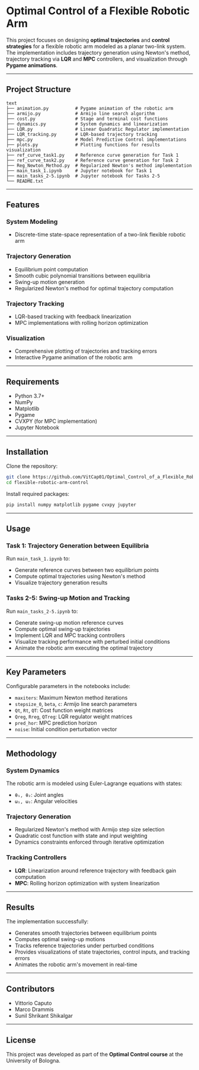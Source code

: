 # Optimal Control of a Flexible Robotic Arm

This project focuses on designing **optimal trajectories** and **control strategies** for a flexible robotic arm modeled as a planar two-link system. The implementation includes trajectory generation using Newton's method, trajectory tracking via **LQR** and **MPC** controllers, and visualization through **Pygame animations**.

---

## Project Structure

```
text
├── animation.py          # Pygame animation of the robotic arm
├── armijo.py             # Armijo line search algorithm
├── cost.py               # Stage and terminal cost functions
├── dynamics.py           # System dynamics and linearization
├── LQR.py                # Linear Quadratic Regulator implementation
├── LQR_tracking.py       # LQR-based trajectory tracking
├── mpc.py                # Model Predictive Control implementations
├── plots.py              # Plotting functions for results visualization
├── ref_curve_task1.py    # Reference curve generation for Task 1
├── ref_curve_task2.py    # Reference curve generation for Task 2
├── Reg_Newton_Method.py  # Regularized Newton's method implementation
├── main_task_1.ipynb     # Jupyter notebook for Task 1
├── main_tasks_2-5.ipynb  # Jupyter notebook for Tasks 2-5
└── README.txt             
```

---

## Features

### System Modeling

* Discrete-time state-space representation of a two-link flexible robotic arm

### Trajectory Generation

* Equilibrium point computation
* Smooth cubic polynomial transitions between equilibria
* Swing-up motion generation
* Regularized Newton's method for optimal trajectory computation

### Trajectory Tracking

* LQR-based tracking with feedback linearization
* MPC implementations with rolling horizon optimization

### Visualization

* Comprehensive plotting of trajectories and tracking errors
* Interactive Pygame animation of the robotic arm

---

## Requirements

* Python 3.7+
* NumPy
* Matplotlib
* Pygame
* CVXPY (for MPC implementation)
* Jupyter Notebook

---

## Installation

Clone the repository:

```bash
git clone https://github.com/VitCap01/Optimal_Control_of_a_Flexible_Robotic_Arm
cd flexible-robotic-arm-control
```

Install required packages:

```bash
pip install numpy matplotlib pygame cvxpy jupyter
```

---

## Usage

### Task 1: Trajectory Generation between Equilibria

Run `main_task_1.ipynb` to:

* Generate reference curves between two equilibrium points
* Compute optimal trajectories using Newton's method
* Visualize trajectory generation results

### Tasks 2-5: Swing-up Motion and Tracking

Run `main_tasks_2-5.ipynb` to:

* Generate swing-up motion reference curves
* Compute optimal swing-up trajectories
* Implement LQR and MPC tracking controllers
* Visualize tracking performance with perturbed initial conditions
* Animate the robotic arm executing the optimal trajectory

---

## Key Parameters

Configurable parameters in the notebooks include:

* `maxiters`: Maximum Newton method iterations
* `stepsize_0`, `beta`, `c`: Armijo line search parameters
* `Qt`, `Rt`, `QT`: Cost function weight matrices
* `Qreg`, `Rreg`, `QTreg`: LQR regulator weight matrices
* `pred_hor`: MPC prediction horizon
* `noise`: Initial condition perturbation vector

---

## Methodology

### System Dynamics

The robotic arm is modeled using Euler-Lagrange equations with states:

* `θ₁, θ₂`: Joint angles
* `ω₁, ω₂`: Angular velocities

### Trajectory Generation

* Regularized Newton's method with Armijo step size selection
* Quadratic cost function with state and input weighting
* Dynamics constraints enforced through iterative optimization

### Tracking Controllers

* **LQR**: Linearization around reference trajectory with feedback gain computation
* **MPC**: Rolling horizon optimization with system linearization

---

## Results

The implementation successfully:

* Generates smooth trajectories between equilibrium points
* Computes optimal swing-up motions
* Tracks reference trajectories under perturbed conditions
* Provides visualizations of state trajectories, control inputs, and tracking errors
* Animates the robotic arm's movement in real-time

---

## Contributors

* Vittorio Caputo
* Marco Drammis
* Sunil Shrikant Shikalgar

---

## License

This project was developed as part of the **Optimal Control course** at the University of Bologna.
